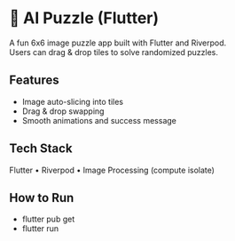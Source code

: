 # 🧩 AI Puzzle (Flutter)

A fun 6x6 image puzzle app built with Flutter and Riverpod.  
Users can drag & drop tiles to solve randomized puzzles.

## Features

- Image auto-slicing into tiles
- Drag & drop swapping
- Smooth animations and success message

## Tech Stack

Flutter • Riverpod • Image Processing (compute isolate)

## How to Run

- flutter pub get
- flutter run
